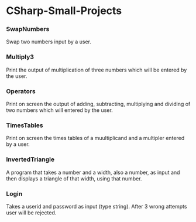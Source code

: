 # CSharp-Small-Projects

### SwapNumbers
Swap two numbers input by a user.

### Multiply3
Print the output of multiplication of three numbers which will be entered by the user. 

### Operators
Print on screen the output of adding, subtracting, multiplying and dividing of two numbers which will entered by the user. 

### TimesTables
Print on screen the times tables of a muultiplicand and a multipler entered by a user.

### InvertedTriangle
A program that takes a number and a width, also a number, as input and then displays a triangle of that width, using that number. 

### Login

Takes a userid and password as input (type string). After 3 wrong attempts user will be rejected. 
